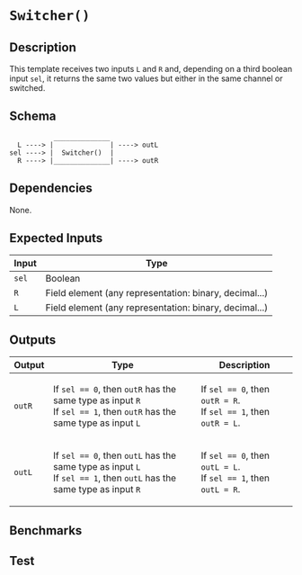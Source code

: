 # `Switcher()` 

## Description

This template receives two inputs `L` and `R` and, depending on a third boolean input `sel`, it returns the same two values but either in the same channel or switched.  

## Schema

```
           ______________ 
  L ----> |              | ----> outL
sel ----> |  Switcher()  | 
  R ----> |______________| ----> outR    
```

## Dependencies

None.

## Expected Inputs

| Input         | Type           |
| ------------- | -------------  | 
| `sel`         | Boolean      |
| `R`           | Field element (any representation: binary, decimal...) |
| `L`           | Field element (any representation: binary, decimal...) |

## Outputs

| Output        | Type           | Description     |
| ------------- | -------------  | ----------      | 
| `outR`        | <p>If `sel == 0`, then `outR` has the same type as input `R`<br>If `sel == 1`, then `outR` has the same type as input `L` </p> | </p>If `sel == 0`, then `outR = R`. <br> If `sel == 1`, then `outR = L`.</p> |
| `outL`        | </p>If `sel == 0`, then `outL` has the same type as input `L`<br>If `sel == 1`, then `outL` has the same type as input `R`</p> | </p>If `sel == 0`, then `outL = L`.<br>If `sel == 1`, then `outL = R`. </p> |

## Benchmarks 

## Test